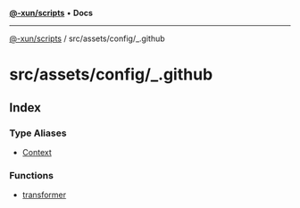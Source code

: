 [**@-xun/scripts**](../../../../README.md) • **Docs**

***

[@-xun/scripts](../../../../README.md) / src/assets/config/\_.github

# src/assets/config/\_.github

## Index

### Type Aliases

- [Context](type-aliases/Context.md)

### Functions

- [transformer](functions/transformer.md)
